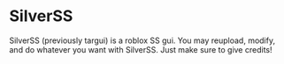 # SilverSS
SilverSS (previously targui) is a roblox SS gui.
You may reupload, modify, and do whatever you want with SilverSS. Just make sure to give credits!
